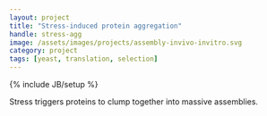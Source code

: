 ```yaml
---
layout: project
title: "Stress-induced protein aggregation"
handle: stress-agg
image: /assets/images/projects/assembly-invivo-invitro.svg
category: project
tags: [yeast, translation, selection]
---
```

{% include JB/setup %}

Stress triggers proteins to clump together into massive assemblies. 